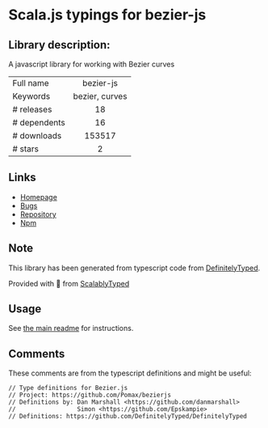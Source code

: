 
# Scala.js typings for bezier-js


## Library description:
A javascript library for working with Bezier curves

|                    |                 |
| ------------------ | :-------------: |
| Full name          | bezier-js |
| Keywords           | bezier, curves |
| # releases         | 18 |
| # dependents       | 16 |
| # downloads        | 153517 |
| # stars            | 2 |

## Links
- [Homepage](https://github.com/Pomax/bezierjs)
- [Bugs](https://github.com/Pomax/bezierjs/issues)
- [Repository](https://github.com/Pomax/bezierjs)
- [Npm](https://www.npmjs.com/package/bezier-js)
    


## Note
This library has been generated from typescript code from [DefinitelyTyped](https://definitelytyped.org).

Provided with :purple_heart: from [ScalablyTyped](https://github.com/oyvindberg/ScalablyTyped)

## Usage
See [the main readme](../../readme.md) for instructions.

## Comments

These comments are from the typescript definitions and might be useful:
```
// Type definitions for Bezier.js
// Project: https://github.com/Pomax/bezierjs
// Definitions by: Dan Marshall <https://github.com/danmarshall>
//                 Simon <https://github.com/Epskampie>
// Definitions: https://github.com/DefinitelyTyped/DefinitelyTyped

```

